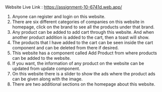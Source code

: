 
Website Live Link : https://assignment-10-6741d.web.app/

1. Anyone can register and login on this website.
2. There are six different categories of companies on this website in homepage, click on the brand to see all the products under that brand.
3. Any product can be added to add cart through this website. And when another product addition is added to the cart, then a toast will show.
4. The products that I have added to the cart can be seen inside the cart component and can be deleted from there if desired.
5. This website has a component called Add Product from where products can be added to the website.
6. If you want, the information of any product on the website can be updated from update component.
7. On this website there is a slider to show the ads where the product ads can be given along with the image.
8. There are two additional sections on the homepage about this website.


